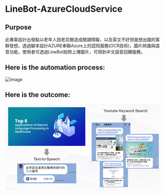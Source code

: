 # LineBot-AzureCloudService

## Purpose
此專案設計出發點以老年人因老花眼造成閱讀障礙，以及英文不好但是想出國的客群發想，透過腳本設計AZURE串聯Azure上的認知服務(OCR技術)，圖片辨識與語音功能，使用者可透過LineBot拍照上傳圖片，可得到中文語音回饋服務。    

## Here is the automation process:
![image]()



## Here is the outcome:
![image](https://github.com/Ariel-Lin-Lin/LineBot-AzureCloudService/blob/main/AzureProject_Outcome.jpg)

